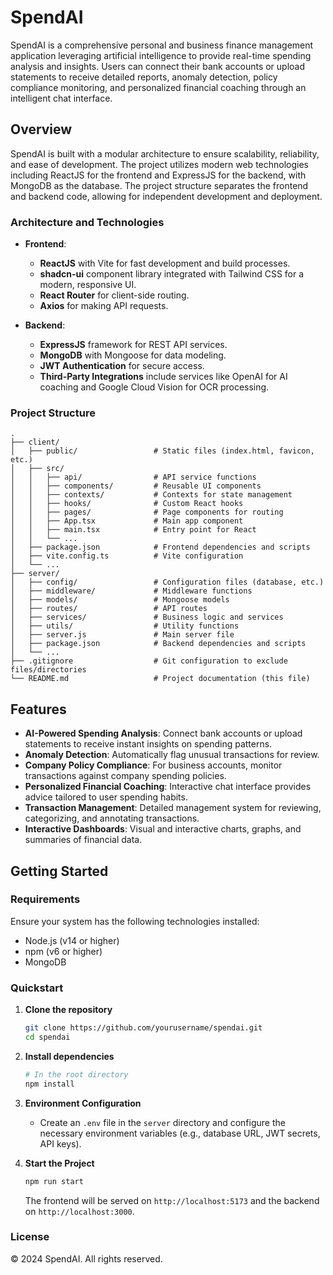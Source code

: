 # SpendAI

SpendAI is a comprehensive personal and business finance management application leveraging artificial intelligence to provide real-time spending analysis and insights. Users can connect their bank accounts or upload statements to receive detailed reports, anomaly detection, policy compliance monitoring, and personalized financial coaching through an intelligent chat interface.

## Overview

SpendAI is built with a modular architecture to ensure scalability, reliability, and ease of development. The project utilizes modern web technologies including ReactJS for the frontend and ExpressJS for the backend, with MongoDB as the database. The project structure separates the frontend and backend code, allowing for independent development and deployment.

### Architecture and Technologies

- **Frontend**: 
  - **ReactJS** with Vite for fast development and build processes.
  - **shadcn-ui** component library integrated with Tailwind CSS for a modern, responsive UI.
  - **React Router** for client-side routing.
  - **Axios** for making API requests.

- **Backend**: 
  - **ExpressJS** framework for REST API services.
  - **MongoDB** with Mongoose for data modeling.
  - **JWT Authentication** for secure access.
  - **Third-Party Integrations** include services like OpenAI for AI coaching and Google Cloud Vision for OCR processing.

### Project Structure

```
.
├── client/
│   ├── public/                 # Static files (index.html, favicon, etc.)
│   ├── src/
│   │   ├── api/                # API service functions
│   │   ├── components/         # Reusable UI components
│   │   ├── contexts/           # Contexts for state management
│   │   ├── hooks/              # Custom React hooks
│   │   ├── pages/              # Page components for routing
│   │   ├── App.tsx             # Main app component
│   │   ├── main.tsx            # Entry point for React
│   │   └── ...
│   ├── package.json            # Frontend dependencies and scripts
│   ├── vite.config.ts          # Vite configuration
│   └── ...
├── server/
│   ├── config/                 # Configuration files (database, etc.)
│   ├── middleware/             # Middleware functions
│   ├── models/                 # Mongoose models
│   ├── routes/                 # API routes
│   ├── services/               # Business logic and services
│   ├── utils/                  # Utility functions
│   ├── server.js               # Main server file
│   ├── package.json            # Backend dependencies and scripts
│   └── ...
├── .gitignore                  # Git configuration to exclude files/directories
└── README.md                   # Project documentation (this file)
```

## Features

- **AI-Powered Spending Analysis**: Connect bank accounts or upload statements to receive instant insights on spending patterns.
- **Anomaly Detection**: Automatically flag unusual transactions for review.
- **Company Policy Compliance**: For business accounts, monitor transactions against company spending policies.
- **Personalized Financial Coaching**: Interactive chat interface provides advice tailored to user spending habits.
- **Transaction Management**: Detailed management system for reviewing, categorizing, and annotating transactions.
- **Interactive Dashboards**: Visual and interactive charts, graphs, and summaries of financial data.

## Getting Started

### Requirements

Ensure your system has the following technologies installed:
- Node.js (v14 or higher)
- npm (v6 or higher)
- MongoDB

### Quickstart

1. **Clone the repository**
   ```bash
   git clone https://github.com/yourusername/spendai.git
   cd spendai
   ```

2. **Install dependencies**
   ```bash
   # In the root directory
   npm install
   ```

3. **Environment Configuration**
   - Create an `.env` file in the `server` directory and configure the necessary environment variables (e.g., database URL, JWT secrets, API keys).

4. **Start the Project**
   ```bash
   npm run start
   ```
   The frontend will be served on `http://localhost:5173` and the backend on `http://localhost:3000`.

### License

© 2024 SpendAI. All rights reserved.